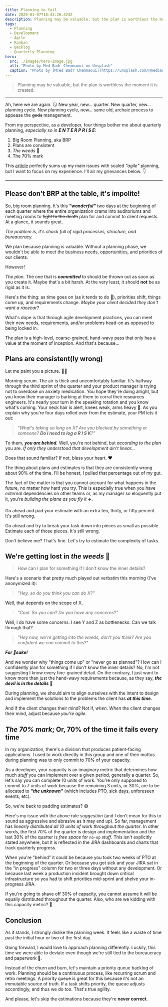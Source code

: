 ```yaml
---
title: Planning to fail
date: 2020-01-07T18:43:26.424Z
description: Planning may be valuable, but the plan is worthless the moment it is created.
tags:
  - Planning
  - Development
  - Agile
  - Kanban
  - Backlog
  - Quarterly Planning
hero:
  src: ./images/hero-image.jpg
  alt: "Photo by Med Badr Chemmaoui on Unsplash"
  caption: "Photo by [M]ed Badr Chemmaoui](https://unsplash.com/@medbadrc) on [Unsplash](https://unsplash.com/s/photos/plan)"
---
```


> Planning may be valuable, but the plan is worthless the moment it is created.

---

Ah, here we are again. 😏
New year, new... quarter.
New quarter, new... planning cycle.
New planning cycle, ~~new...~~ same old, archaic process to appease the ~~gods~~ management.

From my perspective, as a developer, four things bother me about quarterly planning, _especially so in **E N T E R P R I S E**_:

1. Big Room Planning, aka BRP
2. Plans are consistent
3. _The weeds_ 🌿
4. The 70% mark

This [article](https://productcoalition.com/the-major-problems-with-safe-1e797f7e48f8) perfectly sums up my main issues with scaled _"agile"_ planning, but I want to focus on my experience.
I'll air my grievances below. 👇

---

## Please don't BRP at the table, it's impolite!

So, big room planning.
It's this **_"wonderful"_** two days at the beginning of each quarter where the entire organization crams into auditoriums and meeting rooms to ~~fight to the death~~ plan for and commit to client requests.
At a glance, it sounds great.

_The problem is, it's chock full of rigid processes, structure, and bureaucracy._

We plan because planning is valuable.
Without a planning phase, we wouldn't be able to meet the business needs, opportunities, and priorities of our clients.

However!

_The plan._ The one that is **_committed_** to should be thrown out as soon as you create it.
Maybe that's a bit harsh.
At the very least, it should **not** be as rigid as it is.

Here's the thing: as time goes on (as it tends to do 💅), priorities shift, things come up, and requirements change.
_Maybe your client decided they don't want a racecar?_

What's dope is that through agile development practices, you can meet their new needs, requirements, and/or problems head-on as opposed to being locked in.

The plan is a high-level, coarse-grained, hand-wavy pass that only has a value at the moment of inception.
And that's because...

## Plans are consistent(ly wrong)

Let me paint you a picture. 👨‍🎨

Morning scrum.
The air is thick and uncomfortably familiar.
It's halfway through the third sprint of the quarter and your product manager is trying not to overdose on anxiety medication.
You hope they're doing alright, but you know their manager is barking at them to corral their ~~resources~~ engineers.
It's nearly your turn in the speaking rotation and you know what's coming.
Your neck hair is alert, knees weak, arms heavy 🍝.
As you explain why you're four days rolled over from the estimate, your PM lets it out:

> _"What's taking so long on X? Are you blocked by something or someone? **Do I need to log a R I S K**?"_

To them, **_you are behind._**
Well, you're not behind, but _according to the plan_ you are.
_If only they understood that development ain't linear..._

Does that sound familiar?
If not, bless your heart. ❤️

The thing about plans and estimates is that they are consistently wrong about 90% of the time.
I'll be honest, I pulled that percentage out of my gut.

The fact of the matter is that you cannot account for what happens in the future, no matter how hard you try.
This is especially true when you have _external_ dependencies on other teams or, as my manager so eloquently put it, you're _building the plane as you fly it_ ✈️.

Go ahead and pad your estimate with an extra ten, thirty, or fifty percent.
It's still wrong.

Go ahead and try to break your task down into pieces as small as possible.
Estimate each of those pieces.
It's still wrong.

Don't believe me?
That's fine.
Let's try to estimate the complexity of tasks.

## We're getting lost in _the weeds_ 🌿

> How can I plan for something if I don't know the inner details?

Here's a scenario that pretty much played out verbatim this morning (I've anonymized it):

> _"Hey, so do you think you can do X?"_

Well, that depends on the scope of X.

> _"Cool. So you can? Do you have any concerns?"_

Well, I do have some concerns. I see Y and Z as bottlenecks.
Can we talk through that?

> _"Hey now, we're getting into the weeds, don't you think?
> Are you confident we can commit to this?"_

**_For 🤬sake!_**

And we wonder why "things come up" or "never go as planned"?
How can I confidently plan for something if I don't know the inner details?
No, I'm not suggesting I know every fine-grained detail.
On the contrary, I just want to know more than just the hand-wavy requirements because, as they say, **_the devil is in the details_** 👿

During planning, we should aim to align ourselves with the intent to design and implement the solutions to the problems the client has **_at this time_**.

And if the client changes their mind?
Not if, _when_.
_When_ the client changes their mind, adjust because _you're agile_.

## _The 70% mark_; Or, 70% of the time it fails every time

In my organization, there's a division that produces patient-facing applications.
I used to work directly in this group and one of their mottos during planning was to only commit to 70% of your capacity.

As a developer, your capacity is an imaginary metric that determines how much _stuff_ you can implement over a given period, generally a quarter.
So, let's say you can complete 10 units of work.
You're only supposed to commit to 7 units of work because the remaining 3 units, or 30%, are to be allocated to **_"the unknown"_** (which includes PTO, sick days, unforeseen events, etc).

So, we're back to padding estimates? 😅

Here's my issue with the above ~~rule~~ _suggestion_ (and I don't mean for this to sound as aggressive and abrasive as it may end up).
So far, management has _linearly distributed all 10 units of work throughout the quarter_.
In other words, the first 70% of the quarter is design and implementation and the last 30% of the quarter is _free space_ for `no-op` _stuff_.
This isn't explicitly stated anywhere, but it is reflected in the JIRA dashboards and charts that track quarterly progress.

When you're "behind" it could be because you took two weeks of PTO at the beginning of the quarter.
Or because you got sick and your JIRA sat in the "in progress" column for two or three days without any development.
Or because last week a production incident brought down critical infrastructure so you had to shift priorities mid-sprint and shelve your in-progress JIRA.

If you're going to shave off 30% of capacity, you cannot assume it will be equally distributed throughout the quarter.
Also, who are we kidding with this capacity metric? 🤔

## Conclusion

As it stands, I strongly dislike the planning week.
It feels like a waste of time past the initial hour or two of the first day.

Going forward, I would love to approach planning differently.
Luckily, this time we were able to deviate even though we're still tied to the bureaucracy and paperwork 🤙.

Instead of the churn and burn, let's maintain a priority queue backlog of work.
Planning should be a continuous process, like recurring scrum and retro meetings.
A priority queue is great for this because it's not an immutable source of truth.
If a task shifts priority, the queue adjusts accordingly, and thus we do too.
That's true agility.

And please, let's skip the estimations because they're **never correct**.
